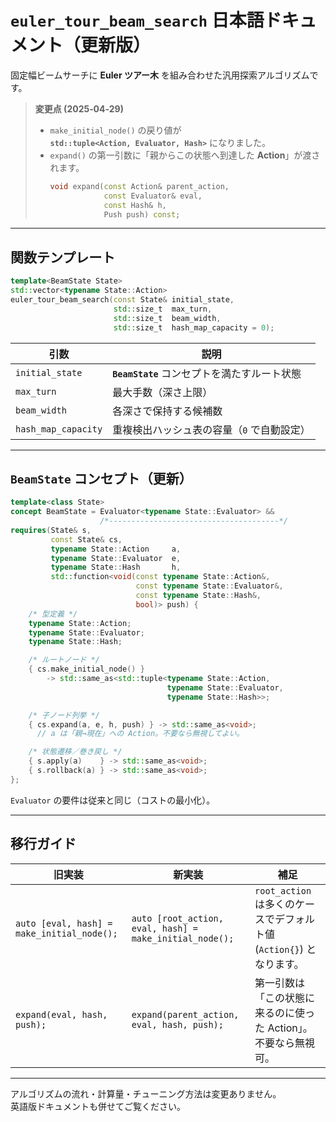 # `euler_tour_beam_search` 日本語ドキュメント（更新版）

固定幅ビームサーチに **Euler ツアー木** を組み合わせた汎用探索アルゴリズムです。

> **変更点 (2025‑04‑29)**  
> * `make_initial_node()` の戻り値が **`std::tuple<Action, Evaluator, Hash>`** になりました。  
> * `expand()` の第一引数に「親からこの状態へ到達した **Action**」が渡されます。  
>   ```cpp
>   void expand(const Action& parent_action,
>               const Evaluator& eval,
>               const Hash& h,
>               Push push) const;
>   ```

---

## 関数テンプレート

```cpp
template<BeamState State>
std::vector<typename State::Action>
euler_tour_beam_search(const State& initial_state,
                       std::size_t  max_turn,
                       std::size_t  beam_width,
                       std::size_t  hash_map_capacity = 0);
```

| 引数 | 説明 |
|------|------|
| `initial_state` | **`BeamState`** コンセプトを満たすルート状態 |
| `max_turn` | 最大手数（深さ上限） |
| `beam_width` | 各深さで保持する候補数 |
| `hash_map_capacity` | 重複検出ハッシュ表の容量（`0` で自動設定） |

---

## `BeamState` コンセプト（更新）

```cpp
template<class State>
concept BeamState = Evaluator<typename State::Evaluator> &&
                    /*--------------------------------------*/
requires(State& s,
         const State& cs,
         typename State::Action     a,
         typename State::Evaluator  e,
         typename State::Hash       h,
         std::function<void(const typename State::Action&,
                            const typename State::Evaluator&,
                            const typename State::Hash&,
                            bool)> push) {
    /* 型定義 */
    typename State::Action;
    typename State::Evaluator;
    typename State::Hash;

    /* ルートノード */
    { cs.make_initial_node() }
        -> std::same_as<std::tuple<typename State::Action,
                                   typename State::Evaluator,
                                   typename State::Hash>>;

    /* 子ノード列挙 */
    { cs.expand(a, e, h, push) } -> std::same_as<void>;
      // a は「親→現在」への Action。不要なら無視してよい。

    /* 状態遷移／巻き戻し */
    { s.apply(a)    } -> std::same_as<void>;
    { s.rollback(a) } -> std::same_as<void>;
};
```

`Evaluator` の要件は従来と同じ（コストの最小化）。

---

## 移行ガイド

| 旧実装 | 新実装 | 補足 |
|--------|--------|------|
| `auto [eval, hash] = make_initial_node();` | `auto [root_action, eval, hash] = make_initial_node();` | `root_action` は多くのケースでデフォルト値 (`Action{}`) となります。 |
| `expand(eval, hash, push);` | `expand(parent_action, eval, hash, push);` | 第一引数は「この状態に来るのに使った Action」。不要なら無視可。 |

---

アルゴリズムの流れ・計算量・チューニング方法は変更ありません。  
英語版ドキュメントも併せてご覧ください。
